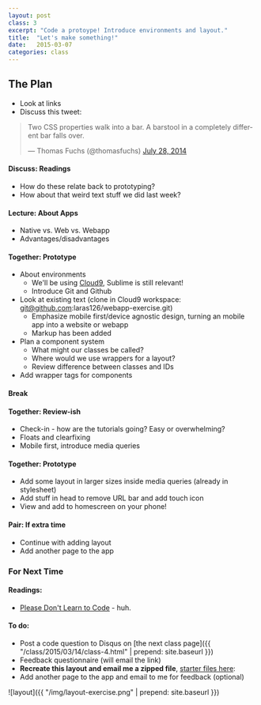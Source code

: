 ```yaml
---
layout: post
class: 3
excerpt: "Code a protoype! Introduce environments and layout."
title:  "Let's make something!"
date:   2015-03-07
categories: class
---
```


## The Plan

* Look at links
* Discuss this tweet:

<blockquote class="twitter-tweet" lang="en"><p>Two CSS properties walk into a bar.&#10;&#10;A barstool in a completely different bar falls over.</p>&mdash; Thomas Fuchs (@thomasfuchs) <a href="https://twitter.com/thomasfuchs/status/493790680397803521">July 28, 2014</a></blockquote>
<script async src="//platform.twitter.com/widgets.js" charset="utf-8"></script>

#### <span class="post-title-pre">Discuss:</span> Readings 
	
* How do these relate back to prototyping?
* How about that weird text stuff we did last week?

#### <span class="post-title-pre">Lecture:</span> About Apps

* Native vs. Web vs. Webapp
* Advantages/disadvantages

#### <span class="post-title-pre">Together:</span> Prototype

* About environments
	* We'll be using [Cloud9](http://c9.io), Sublime is still relevant!
	* Introduce Git and Github
* Look at existing text (clone in Cloud9 workspace: git@github.com:laras126/webapp-exercise.git)
	* Emphasize mobile first/device agnostic design, turning an mobile app into a website or webapp
	* Markup has been added
* Plan a component system
	* What might our classes be called?
	* Where would we use wrappers for a layout?
	* Review difference between classes and IDs
* Add wrapper tags for components

####  Break

#### <span class="post-title-pre">Together:</span> Review-ish

* Check-in - how are the tutorials going? Easy or overwhelming?
* Floats and clearfixing
* Mobile first, introduce media queries 

#### <span class="post-title-pre">Together:</span> Prototype

* Add some layout in larger sizes inside media queries (already in stylesheet)
* Add stuff in head to remove URL bar and add touch icon
* View and add to homescreen on your phone!

#### <span class="post-title-pre">Pair:</span> If extra time

* Continue with adding layout
* Add another page to the app

<div class="notice post-todos" markdown="1">

### For Next Time

#### Readings:

* [Please Don't Learn to Code](http://blog.codinghorror.com/please-dont-learn-to-code/) - huh.

#### To do:

* Post a code question to Disqus on [the next class page]({{ "/class/2015/03/14/class-4.html" | prepend: site.baseurl }})
* Feedback questionnaire (will email the link)
* **Recreate this layout and email me a zipped file**, [starter files here](http://stuff.notlaura.com/downloads/layout-exercise.zip):
* Add another page to the app and email to me for feedback (optional)

![layout]({{ "/img/layout-exercise.png" | prepend: site.baseurl }})

</div>